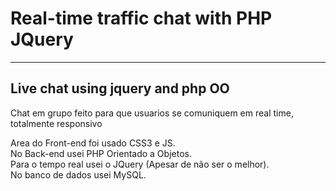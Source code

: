 <h1><b>Real-time traffic chat with PHP JQuery </b></h1>
<hr>
<h2>Live chat using jquery and php OO</h2>
<p>Chat em grupo feito para que usuarios se comuniquem em real time, totalmente responsivo</p>
<tr>
	<td>Area do Front-end foi usado CSS3 e JS.</td><br>
	<td>No Back-end usei PHP Orientado a Objetos.</td><br>
	<td>Para o tempo real usei o JQuery (Apesar de não ser o melhor).</td><br>
	<td>No banco de dados usei MySQL.</td>
</tr>
